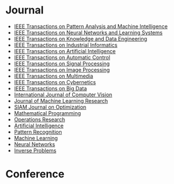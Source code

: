 # Journal
* <a href="https://ieeexplore.ieee.org/xpl/RecentIssue.jsp?punumber=34" class="textlink" target="_blank">IEEE Transactions on Pattern Analysis and Machine Intelligence </a> <br>
* <a href="https://ieeexplore.ieee.org/xpl/RecentIssue.jsp?punumber=5962385" class="textlink" target="_blank">IEEE Transactions on Neural Networks and Learning Systems </a> <br>
* <a href="https://ieeexplore.ieee.org/xpl/RecentIssue.jsp?punumber=69" class="textlink" target="_blank">IEEE Transactions on Knowledge and Data Engineering </a> <br>
* <a href="https://ieeexplore.ieee.org/xpl/RecentIssue.jsp?punumber=9424" class="textlink" target="_blank">IEEE Transactions on Industrial Informatics </a> <br>
* <a href="https://ieeexplore.ieee.org/xpl/RecentIssue.jsp?punumber=9078688" class="textlink" target="_blank">IEEE Transactions on Artificial Intelligence </a> <br>
* <a href="https://ieeexplore.ieee.org/xpl/RecentIssue.jsp?punumber=9" class="textlink" target="_blank">IEEE Transactions on Automatic Control </a> <br>
* <a href="https://ieeexplore.ieee.org/xpl/RecentIssue.jsp?punumber=78" class="textlink" target="_blank">IEEE Transactions on Signal Processing </a> <br>
* <a href="https://ieeexplore.ieee.org/xpl/RecentIssue.jsp?punumber=83" class="textlink" target="_blank">IEEE Transactions on Image Processing  </a> <br>
* <a href="https://ieeexplore.ieee.org/xpl/RecentIssue.jsp?punumber=6046" class="textlink" target="_blank">IEEE Transactions on Multimedia </a> <br>
* <a href="https://ieeexplore.ieee.org/xpl/RecentIssue.jsp?punumber=6221036" class="textlink" target="_blank">IEEE Transactions on Cybernetics </a> <br>
* <a href="https://ieeexplore.ieee.org/xpl/RecentIssue.jsp?punumber=6687317" class="textlink" target="_blank">IEEE Transactions on Big Data  </a> <br>
* <a href="https://link.springer.com/journal/11263" class="textlink" target="_blank">International Journal of Computer Vision  </a> <br>
* <a href="https://www.jmlr.org" class="textlink" target="_blank">Journal of Machine Learning Research </a><br>
* <a href="https://www.siam.org/publications/siam-journals/siam-journal-on-optimization/" class="textlink" target="_blank">SIAM Journal on Optimization </a> <br>
* <a href="https://link.springer.com/journal/10107" class="textlink" target="_blank">Mathematical Programming </a> <br>
* <a href="https://pubsonline.informs.org/journal/opre" class="textlink" target="_blank">Operations Research </a> <br>
* <a href="https://www.sciencedirect.com/journal/artificial-intelligence" class="textlink" target="_blank">Artificial Intelligence </a> <br>
* <a href="https://www.sciencedirect.com/journal/pattern-recognition" class="textlink" target="_blank">Pattern Recognition </a> <br>
* <a href="https://link.springer.com/journal/10994" class="textlink" target="_blank">Machine Learning </a> <br>
* <a href="https://www.sciencedirect.com/journal/neural-networks" class="textlink" target="_blank">Neural Networks </a> <br>
* <a href="https://iopscience.iop.org/journal/0266-5611" class="textlink" target="_blank">Inverse Problems </a> <br>


# Conference


